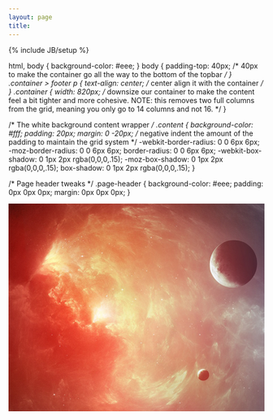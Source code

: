 ```yaml
---
layout: page
title:
---
```

{% include JB/setup %}

html, body {
  background-color: #eee;
}
body {
  padding-top: 40px; /* 40px to make the container go all the way to the bottom of the topbar */
}
.container > footer p {
  text-align: center; /* center align it with the container */
}
.container {
  width: 820px; /* downsize our container to make the content feel a bit tighter and more cohesive. NOTE: this removes two full columns from the grid, meaning you only go to 14 columns and not 16. */
}

/* The white background content wrapper */
.content {
  background-color: #fff;
  padding: 20px;
  margin: 0 -20px; /* negative indent the amount of the padding to maintain the grid system */
  -webkit-border-radius: 0 0 6px 6px;
     -moz-border-radius: 0 0 6px 6px;
          border-radius: 0 0 6px 6px;
  -webkit-box-shadow: 0 1px 2px rgba(0,0,0,.15);
     -moz-box-shadow: 0 1px 2px rgba(0,0,0,.15);
          box-shadow: 0 1px 2px rgba(0,0,0,.15);
}

/* Page header tweaks */
.page-header {
  background-color: #eee;
  padding: 0px 0px 0px;
  margin: 0px 0px 0px;
}

![solar](https://raw.githubusercontent.com/clstrfcuk/clstrfcuk.github.io/master/images/solar.jpg "solar")